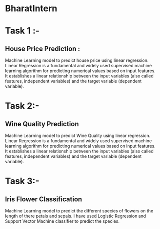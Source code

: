 # BharatIntern
# Task 1 :-
## House Price Prediction :
Machine Learning model to predict house price using linear regression. Linear Regression is a fundamental and widely used supervised machine learning algorithm for predicting numerical values based on input features. It establishes a linear relationship between the input variables (also called features, independent variables) and the target variable (dependent variable).

# Task 2:-
## Wine Quality Prediction
Machine Learning model to predict Wine Quality using linear regression. Linear Regression is a fundamental and widely used supervised machine learning algorithm for predicting numerical values based on input features. It establishes a linear relationship between the input variables (also called features, independent variables) and the target variable (dependent variable).

# Task 3:-
## Iris Flower Classification
Machine Learning model to predict the different species of flowers on the length of there petals and sepals. I have used Logistic Regression and Support Vector Machine classifier to predict the species.
